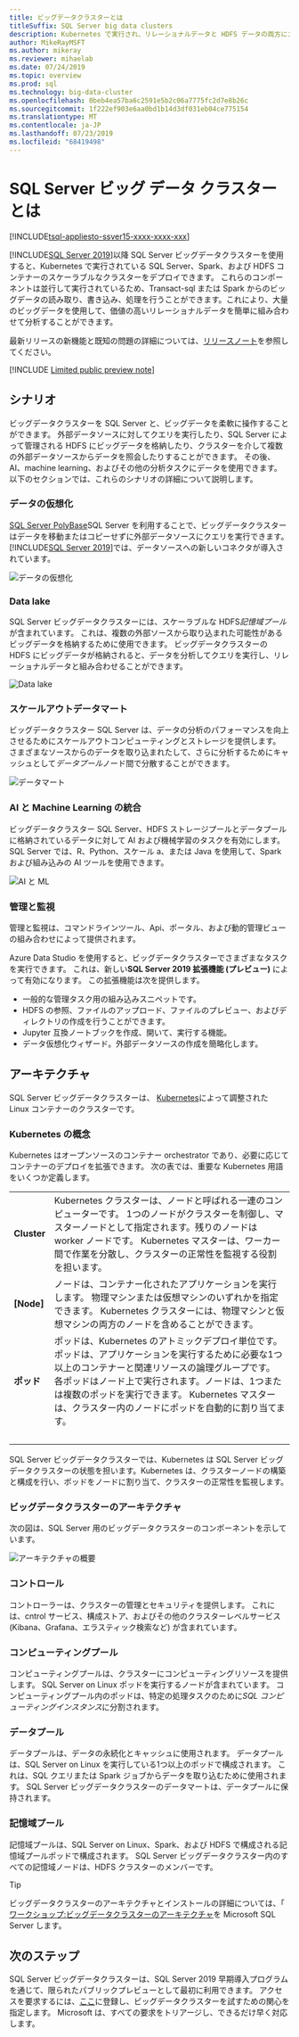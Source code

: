 ```yaml
---
title: ビッグデータクラスターとは
titleSuffix: SQL Server big data clusters
description: Kubernetes で実行され、リレーショナルデータと HDFS データの両方にスケールアウトオプションを提供する SQL Server 2019 ビッグデータクラスター (プレビュー) について説明します。
author: MikeRayMSFT
ms.author: mikeray
ms.reviewer: mihaelab
ms.date: 07/24/2019
ms.topic: overview
ms.prod: sql
ms.technology: big-data-cluster
ms.openlocfilehash: 0beb4ea57ba6c2591e5b2c06a7775fc2d7e8b26c
ms.sourcegitcommit: 1f222ef903e6aa0bd1b14d3df031eb04ce775154
ms.translationtype: MT
ms.contentlocale: ja-JP
ms.lasthandoff: 07/23/2019
ms.locfileid: "68419498"
---
```

# <a name="what-are-sql-server-big-data-clusters"></a>SQL Server ビッグ データ クラスターとは

[!INCLUDE[tsql-appliesto-ssver15-xxxx-xxxx-xxx](../includes/tsql-appliesto-ssver15-xxxx-xxxx-xxx.md)]

[!INCLUDE[SQL Server 2019](../includes/sssqlv15-md.md)]以降 SQL Server ビッグデータクラスターを使用すると、Kubernetes で実行されている SQL Server、Spark、および HDFS コンテナーのスケーラブルなクラスターをデプロイできます。 これらのコンポーネントは並行して実行されているため、Transact-sql または Spark からのビッグデータの読み取り、書き込み、処理を行うことができます。これにより、大量のビッグデータを使用して、価値の高いリレーショナルデータを簡単に組み合わせて分析することができます。

最新リリースの新機能と既知の問題の詳細については、[リリースノート](release-notes-big-data-cluster.md)を参照してください。

[!INCLUDE [Limited public preview note](../includes/big-data-cluster-preview-note.md)]

## <a name="scenarios"></a>シナリオ

ビッグデータクラスターを SQL Server と、ビッグデータを柔軟に操作することができます。 外部データソースに対してクエリを実行したり、SQL Server によって管理される HDFS にビッグデータを格納したり、クラスターを介して複数の外部データソースからデータを照会したりすることができます。 その後、AI、machine learning、およびその他の分析タスクにデータを使用できます。 以下のセクションでは、これらのシナリオの詳細について説明します。

### <a name="data-virtualization"></a>データの仮想化

[SQL Server PolyBase](../relational-databases/polybase/polybase-guide.md)SQL Server を利用することで、ビッグデータクラスターはデータを移動またはコピーせずに外部データソースにクエリを実行できます。 [!INCLUDE[SQL Server 2019](../includes/sssqlv15-md.md)]では、データソースへの新しいコネクタが導入されています。

![データの仮想化](media/big-data-cluster-overview/data-virtualization.png)

### <a name="data-lake"></a>Data lake

SQL Server ビッグデータクラスターには、スケーラブルな HDFS*記憶域プール*が含まれています。 これは、複数の外部ソースから取り込まれた可能性があるビッグデータを格納するために使用できます。 ビッグデータクラスターの HDFS にビッグデータが格納されると、データを分析してクエリを実行し、リレーショナルデータと組み合わせることができます。

![Data lake](media/big-data-cluster-overview/data-lake.png)

### <a name="scale-out-data-mart"></a>スケールアウトデータマート

ビッグデータクラスター SQL Server は、データの分析のパフォーマンスを向上させるためにスケールアウトコンピューティングとストレージを提供します。 さまざまなソースからのデータを取り込まれたして、さらに分析するためにキャッシュとして*データプール*ノード間で分散することができます。

![データマート](media/big-data-cluster-overview/data-mart.png)

### <a name="integrated-ai-and-machine-learning"></a>AI と Machine Learning の統合

ビッグデータクラスター SQL Server、HDFS ストレージプールとデータプールに格納されているデータに対して AI および機械学習のタスクを有効にします。 SQL Server では、R、Python、スケール a、または Java を使用して、Spark および組み込みの AI ツールを使用できます。

![AI と ML](media/big-data-cluster-overview/ai-ml-spark.png)

### <a name="management-and-monitoring"></a>管理と監視

管理と監視は、コマンドラインツール、Api、ポータル、および動的管理ビューの組み合わせによって提供されます。

Azure Data Studio を使用すると、ビッグデータクラスターでさまざまなタスクを実行できます。 これは、新しい**SQL Server 2019 拡張機能 (プレビュー)** によって有効になります。 この拡張機能は次を提供します。

- 一般的な管理タスク用の組み込みスニペットです。
- HDFS の参照、ファイルのアップロード、ファイルのプレビュー、およびディレクトリの作成を行うことができます。
- Jupyter 互換ノートブックを作成、開いて、実行する機能。
- データ仮想化ウィザード。外部データソースの作成を簡略化します。

## <a id="architecture"></a> アーキテクチャ

SQL Server ビッグデータクラスターは、 [Kubernetes](https://kubernetes.io/docs/concepts/)によって調整された Linux コンテナーのクラスターです。

### <a name="kubernetes-concepts"></a>Kubernetes の概念

Kubernetes はオープンソースのコンテナー orchestrator であり、必要に応じてコンテナーのデプロイを拡張できます。 次の表では、重要な Kubernetes 用語をいくつか定義します。

|||
|:--|:--|
| **Cluster** | Kubernetes クラスターは、ノードと呼ばれる一連のコンピューターです。 1つのノードがクラスターを制御し、マスターノードとして指定されます。残りのノードは worker ノードです。 Kubernetes マスターは、ワーカー間で作業を分散し、クラスターの正常性を監視する役割を担います。 |
| **[Node]** | ノードは、コンテナー化されたアプリケーションを実行します。 物理マシンまたは仮想マシンのいずれかを指定できます。 Kubernetes クラスターには、物理マシンと仮想マシンの両方のノードを含めることができます。 |
| **ポッド** | ポッドは、Kubernetes のアトミックデプロイ単位です。 ポッドは、アプリケーションを実行するために必要な1つ以上のコンテナーと関連リソースの論理グループです。 各ポッドはノード上で実行されます。ノードは、1つまたは複数のポッドを実行できます。 Kubernetes マスターは、クラスター内のノードにポッドを自動的に割り当てます。 |
| &nbsp; ||

SQL Server ビッグデータクラスターでは、Kubernetes は SQL Server ビッグデータクラスターの状態を担います。Kubernetes は、クラスターノードの構築と構成を行い、ポッドをノードに割り当て、クラスターの正常性を監視します。

### <a name="big-data-clusters-architecture"></a>ビッグデータクラスターのアーキテクチャ

次の図は、SQL Server 用のビッグデータクラスターのコンポーネントを示しています。

![アーキテクチャの概要](media/big-data-cluster-overview/architecture-diagram-overview.png)

### <a id="controlplane"></a>コントロール

コントローラーは、クラスターの管理とセキュリティを提供します。 これには、cntrol サービス、構成ストア、およびその他のクラスターレベルサービス (Kibana、Grafana、エラスティック検索など) が含まれています。

### <a id="computeplane"></a>コンピューティングプール

コンピューティングプールは、クラスターにコンピューティングリソースを提供します。 SQL Server on Linux ポッドを実行するノードが含まれています。 コンピューティングプール内のポッドは、特定の処理タスクのために*SQL コンピューティングインスタンス*に分割されます。 

### <a id="dataplane"></a>データプール

データプールは、データの永続化とキャッシュに使用されます。 データプールは、SQL Server on Linux を実行している1つ以上のポッドで構成されます。 これは、SQL クエリまたは Spark ジョブからデータを取り込むために使用されます。 SQL Server ビッグデータクラスターのデータマートは、データプールに保持されます。 

### <a name="storage-pool"></a>記憶域プール

記憶域プールは、SQL Server on Linux、Spark、および HDFS で構成される記憶域プールポッドで構成されます。 SQL Server ビッグデータクラスター内のすべての記憶域ノードは、HDFS クラスターのメンバーです。

> [!TIP]
> ビッグデータクラスターのアーキテクチャとインストールの詳細については、「 [ワークショップ:ビッグデータクラスターのアーキテクチャ](https://github.com/Microsoft/sqlworkshops/tree/master/sqlserver2019bigdataclusters)を Microsoft SQL Server します。

## <a name="next-steps"></a>次のステップ

SQL Server ビッグデータクラスターは、SQL Server 2019 早期導入プログラムを通じて、限られたパブリックプレビューとして最初に利用できます。 アクセスを要求するには、[ここ](https://aka.ms/eapsignup)に登録し、ビッグデータクラスターを試すための関心を指定します。 Microsoft は、すべての要求をトリアージし、できるだけ早く対応します。
